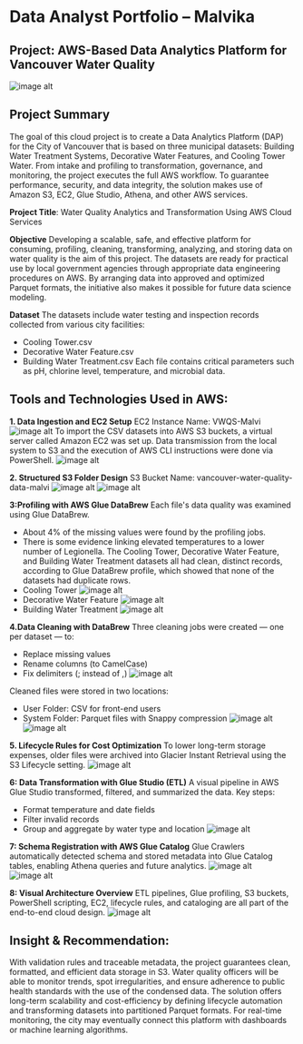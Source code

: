 # Data Analyst Portfolio – Malvika

## Project: AWS-Based Data Analytics Platform for Vancouver Water Quality
  ![image alt](https://github.com/Malvika3000/data-analyst-malvika/blob/fae437321d55f217c36db312be16b3ad9b627039/1.%20Data%20Ingestion%20Draw.io.png)

## Project Summary 
  The goal of this cloud project is to create a Data Analytics Platform (DAP) for the City of Vancouver that is based on three municipal datasets: Building Water Treatment Systems, Decorative Water Features, and Cooling Tower Water.  From intake and profiling to transformation, governance, and monitoring, the project executes the full AWS workflow.  To guarantee performance, security, and data integrity, the solution makes use of Amazon S3, EC2, Glue Studio, Athena, and other AWS services.

**Project Title**: Water Quality Analytics and Transformation Using AWS Cloud Services

**Objective**
Developing a scalable, safe, and effective platform for consuming, profiling, cleaning, transforming, analyzing, and storing data on water quality is the aim of this project.  The datasets are ready for practical use by local government agencies through appropriate data engineering procedures on AWS.  By arranging data into approved and optimized Parquet formats, the initiative also makes it possible for future data science modeling.

**Dataset**
The datasets include water testing and inspection records collected from various city facilities:
- Cooling Tower.csv
- Decorative Water Feature.csv
- Building Water Treatment.csv
Each file contains critical parameters such as pH, chlorine level, temperature, and microbial data.

## Tools and Technologies Used in AWS:
**1. Data Ingestion and EC2 Setup**
EC2 Instance Name: VWQS-Malvi
  ![image alt](https://github.com/Malvika3000/data-analyst-malvika/blob/fae437321d55f217c36db312be16b3ad9b627039/3.EC2.png)
To import the CSV datasets into AWS S3 buckets, a virtual server called Amazon EC2 was set up.  Data transmission from the local system to S3 and the execution of AWS CLI instructions were done via PowerShell.
![image alt](https://github.com/Malvika3000/data-analyst-malvika/blob/2f664b42d6f80b148aea9582483ae9d4c82e4887/4.%20Power%20Shell.png)

**2. Structured S3 Folder Design**
S3 Bucket Name: vancouver-water-quality-data-malvi
![image alt](https://github.com/Malvika3000/data-analyst-malvika/blob/2f664b42d6f80b148aea9582483ae9d4c82e4887/2.%20S3%20ss.png)
![image alt](https://github.com/Malvika3000/data-analyst-malvika/blob/2f664b42d6f80b148aea9582483ae9d4c82e4887/17.%20copy%20and%20paste.png)

**3:Profiling with AWS Glue DataBrew**
Each file's data quality was examined using Glue DataBrew.  
- About 4% of the missing values were found by the profiling jobs.
- There is some evidence linking elevated temperatures to a lower number of Legionella.
The Cooling Tower, Decorative Water Feature, and Building Water Treatment datasets all had clean, distinct records, according to Glue DataBrew profile, which showed that none of the datasets had duplicate rows.
- Cooling Tower
  ![image alt](https://github.com/Malvika3000/data-analyst-malvika/blob/2f664b42d6f80b148aea9582483ae9d4c82e4887/6.%20Data%20profiling.png)
- Decorative Water Feature
  ![image alt](https://github.com/Malvika3000/data-analyst-malvika/blob/2f664b42d6f80b148aea9582483ae9d4c82e4887/7.%20Data%20profiling%20dwf.png)
- Building Water Treatment
  ![image alt](https://github.com/Malvika3000/data-analyst-malvika/blob/2f664b42d6f80b148aea9582483ae9d4c82e4887/8.%20data%20profiling%20bwt.png)

**4.Data Cleaning with DataBrew**
Three cleaning jobs were created — one per dataset — to:
- Replace missing values
- Rename columns (to CamelCase)
- Fix delimiters (; instead of ,)
![image alt](https://github.com/Malvika3000/data-analyst-malvika/blob/2f664b42d6f80b148aea9582483ae9d4c82e4887/9.%20Data%20cleaning%20run%20jobs.png)

Cleaned files were stored in two locations:
- User Folder: CSV for front-end users
- System Folder: Parquet files with Snappy compression
![image alt](https://github.com/Malvika3000/data-analyst-malvika/blob/2f664b42d6f80b148aea9582483ae9d4c82e4887/14.%20report%20ss.png)
![image alt](https://github.com/Malvika3000/data-analyst-malvika/blob/2f664b42d6f80b148aea9582483ae9d4c82e4887/15.%20user%20reprot.png)

**5. Lifecycle Rules for Cost Optimization**
To lower long-term storage expenses, older files were archived into Glacier Instant Retrieval using the S3 Lifecycle setting.
![image alt](https://github.com/Malvika3000/data-analyst-malvika/blob/2f664b42d6f80b148aea9582483ae9d4c82e4887/10.%20S3%20lifecycle%20rules.png)

**6: Data Transformation with Glue Studio (ETL)**
A visual pipeline in AWS Glue Studio transformed, filtered, and summarized the data. Key steps:
- Format temperature and date fields
- Filter invalid records
- Group and aggregate by water type and location
![image alt](https://github.com/Malvika3000/data-analyst-malvika/blob/2f664b42d6f80b148aea9582483ae9d4c82e4887/13.%20visual%20pipeline%20ss.png)

**7: Schema Registration with AWS Glue Catalog**
Glue Crawlers automatically detected schema and stored metadata into Glue Catalog tables, enabling Athena queries and future analytics.
![image alt](https://github.com/Malvika3000/data-analyst-malvika/blob/2f664b42d6f80b148aea9582483ae9d4c82e4887/12.%20crawler.png)
![image alt](https://github.com/Malvika3000/data-analyst-malvika/blob/2f664b42d6f80b148aea9582483ae9d4c82e4887/16.%20table%20ss.png)

**8: Visual Architecture Overview**
ETL pipelines, Glue profiling, S3 buckets, PowerShell scripting, EC2, lifecycle rules, and cataloging are all part of the end-to-end cloud design.
![image alt](https://github.com/Malvika3000/data-analyst-malvika/blob/2f664b42d6f80b148aea9582483ae9d4c82e4887/11.%20draw.io.png)

## Insight & Recommendation:
  With validation rules and traceable metadata, the project guarantees clean, formatted, and efficient data storage in S3.  Water quality officers will be able to monitor trends, spot irregularities, and ensure adherence to public health standards with the use of the condensed data.
  The solution offers long-term scalability and cost-efficiency by defining lifecycle automation and transforming datasets into partitioned Parquet formats.  For real-time monitoring, the city may eventually connect this platform with dashboards or machine learning algorithms.









